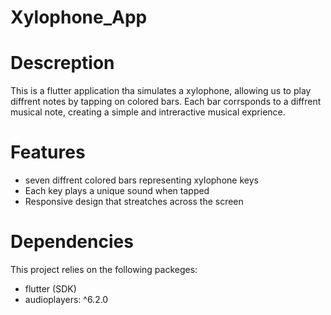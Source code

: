 
# Xylophone_App

# Descreption 

This is a flutter application tha simulates a xylophone, allowing us to play diffrent notes by tapping on colored bars. Each bar corrsponds to a diffrent musical note, creating a simple and intreractive musical exprience.

# Features
 - seven diffrent colored bars representing xylophone keys
 - Each key plays a unique sound when tapped
 - Responsive design that streatches across the screen

 # Dependencies
 
 This project relies on the following packeges:
 - flutter (SDK)
 - audioplayers: ^6.2.0